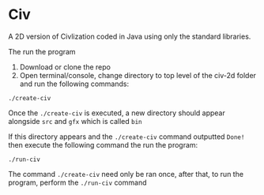 # Civ

A 2D version of Civlization coded in Java using only the standard libraries.

The run the program

1. Download or clone the repo
2. Open terminal/console, change directory to top level of the civ-2d folder and run the following commands:

```
./create-civ
```
Once the `./create-civ` is executed, a new directory should appear alongside `src` and `gfx` which is called `bin`

If this directory appears and the `./create-civ` command outputted `Done!` then execute the following command the run the program:

```
./run-civ
```

The command `./create-civ` need only be ran once, after that, to run the program, perform the `./run-civ` command
